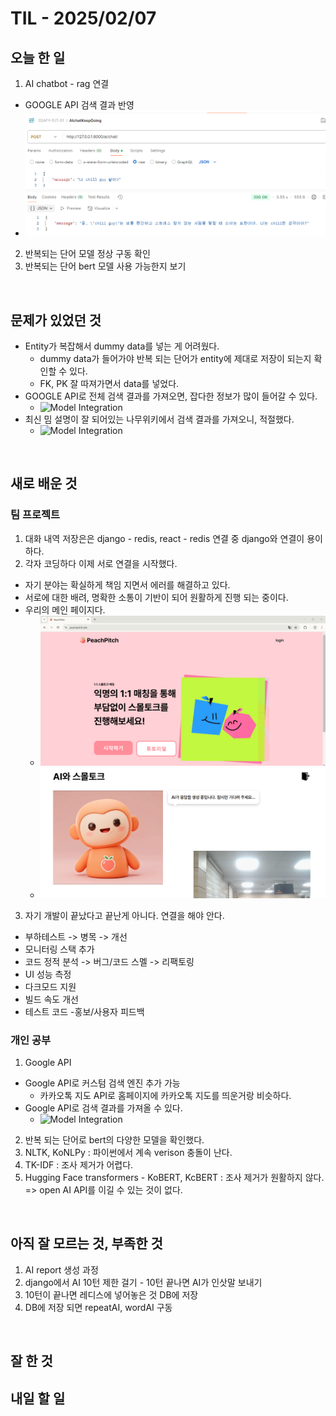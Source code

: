 # TIL - 2025/02/07

## 오늘 한 일
1. AI chatbot - rag 연결
  - GOOGLE API 검색 결과 반영
  - ![Model Integration](../../src/rag01_4.png)
2. 반복되는 단어 모델 정상 구동 확인
3. 반복되는 단어 bert 모델 사용 가능한지 보기

<br>

## 문제가 있었던 것
- Entity가 복잡해서 dummy data를 넣는 게 어려웠다.
  - dummy data가 들어가야 반복 되는 단어가 entity에 제대로 저장이 되는지 확인할 수 있다.
  - FK, PK 잘 따져가면서 data를 넣었다.
- GOOGLE API로 전체 검색 결과를 가져오면, 잡다한 정보가 많이 들어갈 수 있다.
  - ![Model Integration](../../src/rag01_2.png)
- 최신 밈 설명이 잘 되어있는 나무위키에서 검색 결과를 가져오니, 적절했다.
  - ![Model Integration](../../src/rag01_3.png)

<br>

## 새로 배운 것
### 팀 프로젝트
1. 대화 내역 저장은은 django - redis, react - redis 연결 중 django와 연결이 용이하다.
2. 각자 코딩하다 이제 서로 연결을 시작했다.
  - 자기 분야는 확실하게 책임 지면서 에러를 해결하고 있다.
  - 서로에 대한 배려, 명확한 소통이 기반이 되어 원활하게 진행 되는 중이다.
  - 우리의 메인 페이지다.
    - ![Model Integration](../../src/main_01.png)
    - ![Model Integration](../../src/main_02.png)
3. 자기 개발이 끝났다고 끝난게 아니다. 연결을 해야 안다.
  - 부하테스트 -> 병목 -> 개선
  - 모니터링 스택 추가
  - 코드 정적 분석 -> 버그/코드 스멜 -> 리팩토링
  - UI 성능 측정
  - 다크모드 지원
  - 빌드 속도 개선
  - 테스트 코드
  -홍보/사용자 피드백
  

### 개인 공부
1. Google API 
  - Google API로 커스텀 검색 엔진 추가 가능
    - 카카오톡 지도 API로 홈페이지에 카카오톡 지도를 띄운거랑 비슷하다.
  - Google API로 검색 결과를 가져올 수 있다.
    - ![Model Integration](../../src/rag01_1.png)

2. 반복 되는 단어로 bert의 다양한 모델을 확인했다.
  1. NLTK, KoNLPy : 파이썬에서 계속 verison 충돌이 난다.
  2. TK-IDF : 조사 제거가 어렵다.
  3. Hugging Face transformers - KoBERT, KcBERT : 조사 제거가 원활하지 않다.
  => open AI API를 이길 수 있는 것이 없다.

<br>

## 아직 잘 모르는 것, 부족한 것
1. AI report 생성 과정
  1. django에서 AI 10턴 제한 걸기
    - 10턴 끝나면 AI가 인삿말 보내기
  2. 10턴이 끝나면 레디스에 넣어놓은 것 DB에 저장
  3. DB에 저장 되면 repeatAI, wordAI 구동

<br>

## 잘 한 것

## 내일 할 일
